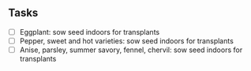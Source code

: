 ## Tasks
- [ ] Eggplant: sow seed indoors for transplants
- [ ] Pepper, sweet and hot varieties: sow seed indoors for transplants
- [ ] Anise, parsley, summer savory, fennel, chervil: sow seed indoors for transplants
